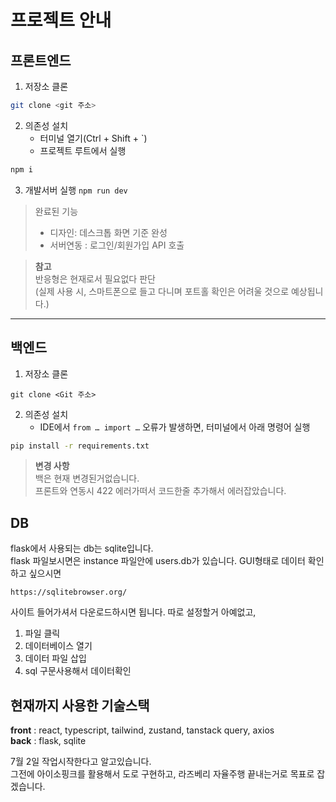 # 프로젝트 안내
## 프론트엔드
1. 저장소 클론
```bash
git clone <git 주소>
```
2. 의존성 설치
   - 터미널 열기(Ctrl + Shift + `)
   - 프로젝트 루트에서 실행
```bash
npm i
```
3. 개발서버 실행 `npm run dev`

> 완료된 기능
> - 디자인: 데스크톱 화면 기준 완성
> - 서버연동 : 로그인/회원가입 API 호출
 
> **참고**  
> 반응형은 현재로서 필요없다 판단  
> (실제 사용 시, 스마트폰으로 들고 다니며 포트홀 확인은 어려울 것으로 예상됩니다.)

---
## 백엔드
1. 저장소 클론
```
git clone <Git 주소>
```
2. 의존성 설치
   - IDE에서 `from … import …` 오류가 발생하면, 터미널에서 아래 명령어 실행
```bash
pip install -r requirements.txt
```
> **변경 사항**  
> 백은 현재 변경된거없습니다.   
> 프론트와 연동시 422 에러가떠서 코드한줄 추가해서 에러잡았습니다.

## DB
flask에서 사용되는 db는 sqlite입니다.  
flask 파일보시면은 instance 파일안에 users.db가 있습니다.
GUI형태로 데이터 확인하고 싶으시면
```
https://sqlitebrowser.org/
```
사이트 들어가셔서 다운로드하시면 됩니다.
따로 설정할거 아예없고, 
1. 파일 클릭
2. 데이터베이스 열기
3. 데이터 파일 삽입
4. sql 구문사용해서 데이터확인

## 현재까지 사용한 기술스택
**front** : react, typescript, tailwind, zustand, tanstack query, axios  
**back** : flask, sqlite


7월 2일 작업시작한다고 알고있습니다.  
그전에 아이소핑크를 활용해서 도로 구현하고, 라즈베리 자율주행 끝내는거로 목표로 잡겠습니다.

